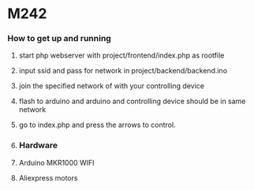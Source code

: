 # M242

### How to get up and running
1. start php webserver with project/frontend/index.php as rootfile
2. input ssid and pass for network in project/backend/backend.ino
3. join the specified network of with your controlling device
4. flash to arduino and arduino and controlling device should be in same network
5. go to index.php and press the arrows to control.

6. ### Hardware
7. Arduino MKR1000 WIFI
8. Aliexpress motors
